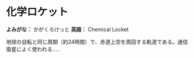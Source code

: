 # 化学ロケット

**よみがな：** かがくろけっと 
**英語：** Chemical Locket  

地球の自転と同じ周期（約24時間）で、赤道上空を周回する軌道である。通信衛星によく使われる．．．
